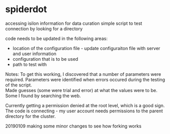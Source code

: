 # spiderdot
accessing isilon information for data curation
simple script to test connection by looking for a directory

code needs to be updated in the following areas:
  * location of the configuration file - update configuraiton file with server and user information
  * configuration that is to be used
  * path to test with

Notes:
To get this working, I discovered that a number of parameters were required.  Parameters were identified when errors occured during the testing of the script.  
Made guesses (some were trial and error) at what the values were to be.  Some I found by searching the web.  

Currently getting a permission denied at the root level, which is a good sign.
The code is connecting - my user account needs permissions to the parent directory for the cluster.

20190109 making some minor changes to see how forking works
